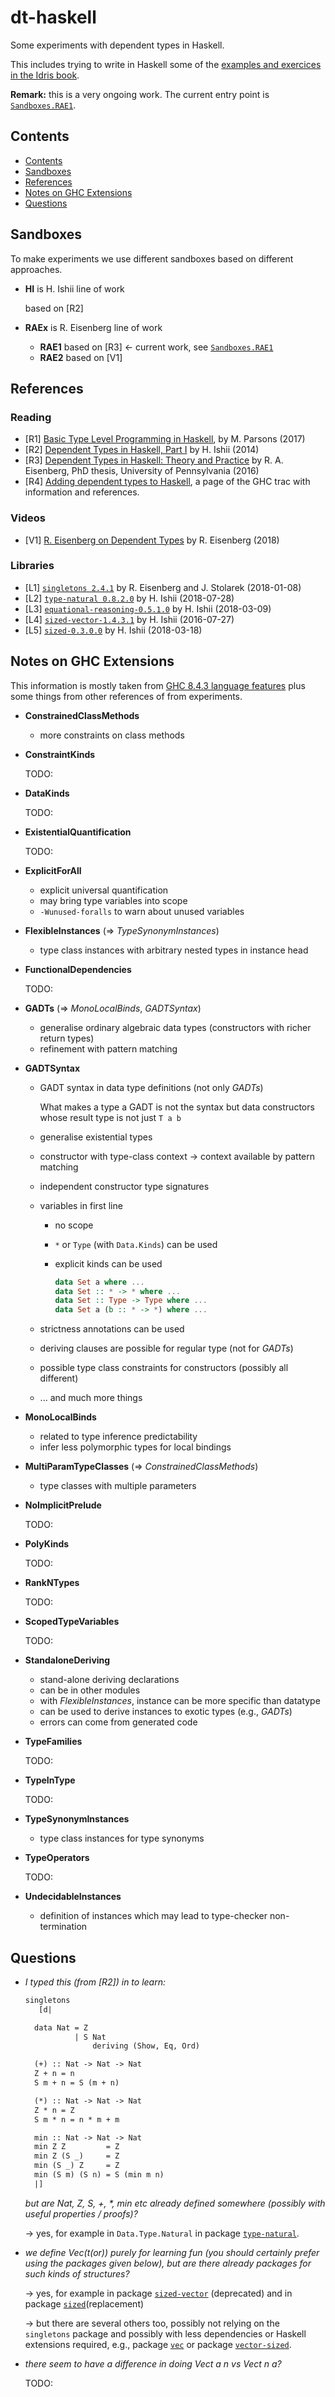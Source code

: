 # dt-haskell<!-- omit in toc -->


Some experiments with dependent types in Haskell.

This includes trying to write in Haskell some of the [examples and exercices in the Idris book](https://github.com/pascalpoizat/idris-book).

**Remark:** this is a very ongoing work. The current entry point is [`Sandboxes.RAE1`](src/Sandboxes/RAE1.hs).

## Contents

- [Contents](#contents)
- [Sandboxes](#sandboxes)
- [References](#references)
- [Notes on GHC Extensions](#notes-on-ghc-extensions)
- [Questions](#questions)

## Sandboxes

To make experiments we use different sandboxes based on different approaches.

- **HI** is H. Ishii line of work

	based on [R2]

- **RAEx** is R. Eisenberg line of work

	- **RAE1** based on [R3] &leftarrow; current work, see [`Sandboxes.RAE1`](src/Sandboxes/RAE1.hs)
	- **RAE2** based on [V1]
	
## References

### Reading<!-- omit in toc -->


- [R1] [Basic Type Level Programming in Haskell](http://www.parsonsmatt.org/2017/04/26/basic_type_level_programming_in_haskell.html), by M. Parsons (2017)
- [R2] [Dependent Types in Haskell, Part I](https://www.schoolofhaskell.com/user/konn/prove-your-haskell-for-great-safety/dependent-types-in-haskell) by H. Ishii (2014)
- [R3] [Dependent Types in Haskell: Theory and Practice](https://repository.brynmawr.edu/cgi/viewcontent.cgi?article=1074&context=compsci_pubs) by R. A. Eisenberg, PhD thesis, University of Pennsylvania (2016) 
- [R4] [Adding dependent types to Haskell](https://ghc.haskell.org/trac/ghc/wiki/DependentHaskell), a page of the GHC trac with information and references.

### Videos<!-- omit in toc -->


- [V1] [R. Eisenberg on Dependent Types](https://www.reddit.com/r/haskell/comments/8lkv6l/richard_eisenberg_speaks_on_dependent_types/) by R. Eisenberg (2018)

### Libraries<!-- omit in toc -->


- [L1] [`singletons 2.4.1`](https://hackage.haskell.org/package/singletons-2.4.1)
	by R. Eisenberg and J. Stolarek (2018-01-08)
- [L2] [`type-natural 0.8.2.0`](http://hackage.haskell.org/package/type-natural-0.8.2.0)
	by H. Ishii (2018-07-28)
- [L3] [`equational-reasoning-0.5.1.0`](http://hackage.haskell.org/package/equational-reasoning-0.5.1.0)
	by H. Ishii (2018-03-09)
- [L4] [`sized-vector-1.4.3.1`](https://hackage.haskell.org/package/sized-vector)
	by H. Ishii (2016-07-27)
- [L5] [`sized-0.3.0.0`](https://hackage.haskell.org/package/sized)
	by H. Ishii (2018-03-18)

## Notes on GHC Extensions

This information is mostly taken from [GHC 8.4.3 language features](https://downloads.haskell.org/~ghc/8.4.3/docs/html/users_guide/glasgow_exts.html) plus some things from other references of from experiments.

- **ConstrainedClassMethods**

	- more constraints on class methods

- **ConstraintKinds**

	TODO:

- **DataKinds**

	TODO:

- **ExistentialQuantification**

	TODO:

- **ExplicitForAll**
 
	- explicit universal quantification    
	- may bring type variables into scope
	- `-Wunused-foralls` to warn about unused variables

- **FlexibleInstances** (&Rightarrow; *TypeSynonymInstances*)

	- type class instances with arbitrary nested types in instance head

- **FunctionalDependencies**

	TODO:

- **GADTs** (&Rightarrow; *MonoLocalBinds*, *GADTSyntax*)

	- generalise ordinary algebraic data types
     	(constructors with richer return types)
	- refinement with pattern matching

- **GADTSyntax**

	- GADT syntax in data type definitions (not only *GADTs*)
	
		What makes a type a GADT is not the syntax
       but data constructors whose result type is not just `T a b`

	- generalise existential types
	- constructor with type-class context
		&rightarrow; context available by pattern matching
	- independent constructor type signatures
	- variables in first line
		- no scope
		- `*` or `Type` (with `Data.Kinds`) can be used
		- explicit kinds can be used

	       ```haskell
	       data Set a where ...
	       data Set :: * -> * where ...
	       data Set :: Type -> Type where ...
	       data Set a (b :: * -> *) where ...
	       ```

	- strictness annotations can be used
	- deriving clauses are possible for regular type (not for *GADTs*)
	- possible type class constraints for constructors (possibly all different)
	- ... and much more things

- **MonoLocalBinds**

	- related to type inference predictability
	- infer less polymorphic types for local bindings

- **MultiParamTypeClasses** (&Rightarrow; *ConstrainedClassMethods*)

	- type classes with multiple parameters

- **NoImplicitPrelude**

	TODO:

- **PolyKinds**

	TODO:

- **RankNTypes**

	TODO:

- **ScopedTypeVariables**

	TODO:

- **StandaloneDeriving**

	- stand-alone deriving declarations
	- can be in other modules
	- with *FlexibleInstances*, instance can be more specific than datatype
	- can be used to derive instances to exotic types (e.g., *GADTs*)
	- errors can come from generated code

- **TypeFamilies**

	TODO:

- **TypeInType**

	TODO:

- **TypeSynonymInstances**

	- type class instances for type synonyms

- **TypeOperators**

	TODO:

- **UndecidableInstances**
 
	- definition of instances which may lead to type-checker non-termination

## Questions

- *I typed this (from [R2]) in to learn:*

	```haskell
	singletons
	   [d|
	
	  data Nat = Z
	           | S Nat
	               deriving (Show, Eq, Ord)
	
	  (+) :: Nat -> Nat -> Nat
	  Z + n = n
	  S m + n = S (m + n)
	
	  (*) :: Nat -> Nat -> Nat
	  Z * n = Z
	  S m * n = n * m + m
	
	  min :: Nat -> Nat -> Nat
	  min Z Z         = Z
	  min Z (S _)     = Z
	  min (S _) Z     = Z
	  min (S m) (S n) = S (min m n)
	  |]
	```

	*but are Nat, Z, S, +, \*, min etc already defined somewhere (possibly with useful properties / proofs)?*
  
  &rightarrow; yes, for example in `Data.Type.Natural` in package [`type-natural`](https://hackage.haskell.org/package/type-natural).
  
- *we define Vec(t(or)) purely for learning fun (you should certainly prefer using the packages given below), but are there already packages for such kinds of structures?*

  &rightarrow; yes, for example in package [`sized-vector`](https://hackage.haskell.org/package/sized-vector) (deprecated) and in package [`sized`](https://hackage.haskell.org/package/sized)(replacement)
  
  &rightarrow; but there are several others too, possibly not relying on the `singletons` package and possibly with less dependencies or Haskell extensions required, e.g., package [`vec`](https://hackage.haskell.org/package/vec) or package [`vector-sized`](https://hackage.haskell.org/package/vector-sized).

- *there seem to have a difference in doing Vect a n vs Vect n a?*

	TODO:
